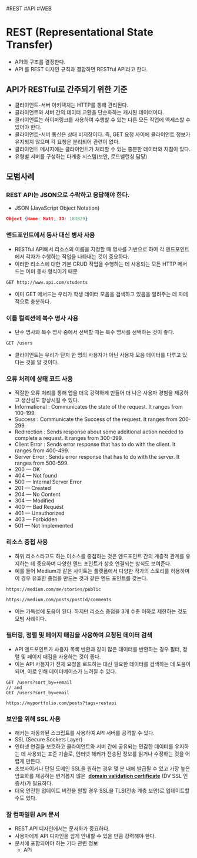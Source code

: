 #REST #API #WEB 
# REST (Representational State Transfer)
- API의  구조를  결정한다.
- API 를 REST 디자인 규칙과 결합하면 RESTful API라고 한다.
## API가 RESTful로 간주되기 위한 기준
- 클라이언트-서버 아키텍처는 HTTP를 통해 관리된다.
- 클라이언트와 서버 간의 데이터 교환을 단순화하는 캐시된 데이터이다.
- 클라이언트는 하이퍼링크를 사용하여 수행할 수 있는 다른 모든 작업에 액세스할 수 있어야 한다.
- 클라이언트-서버 통신은 상태 비저장이다. 즉, GET 요청 사이에 클라이언트 정보가 유지되지 않으며 각 요청은 분리되어 관련이 없다.
- 클라이언트 메시지에는 클라이언트가 처리할 수 있는 충분한 데이터와 지침이 있다.
- 유형별 서버를 구성하는 다계층 시스템(보안, 로드벨런싱 담당)
## 모범사례
### REST API는 JSON으로 수락하고 응답해야 한다.
- JSON (JavaScript Object Notation)
``` json
Object {Name: Matt, ID: 183829}
```
### 엔드포인트에서 동사 대신 병사 사용
- RESTful API에서 리소스의 이름을 지정할 때 명사를 기반으로 하여 각 엔드포인트에서 각자가 수행하는 작업을 나타내는 것이 중요하다.
- 이러한 리소스에 대한 기본 CRUD 작업을 수행하는 데 사용되는 모든 HTTP 메서드는 이미 동사 형식이기 때문
``` HTTP
GET http://www.api.com/students
```
- 이미 GET 메서드는 우리가 학생 데이터 모음을 검색하고 있음을 알려주는 데 자테적으로 충분하다.
### 이름 컬렉션에 복수 명사 사용
- 단수 명사와 복수 명사 중에서 선택할 때는 복수 명사를 선택하는 것이 좋다.
``` HTTP
GET /users
```
- 클라이언트는 우리가 단지 한 명의 사용자가 아닌 사용자 모음 데이터를 다루고 있다는 것을 알 것이다.
### 오류 처리에 상태 코드 사용
- 적잘한 오류 처리를 통해 앱을 더욱 강력하게 만들어 더 나은 사용자 경험을 제공하고 생산성도 향상시킬 수 있다.
-  Informational : Communicates the state of the request. It ranges from 100-199.
- Success : Communicate the Success of the request. It ranges from 200-299.
- Redirection : Sends response about some additional action needed to complete a request. It ranges from 300-399.
- Client Error : Sends error response that has to do with the client. It ranges from 400-499.
- Server Error : Sends error response that has to do with the server. It ranges from 500-599.
- 200 — OK
- 404 — Not found
- 500 — Internal Server Error
- 201 — Created
- 204 — No Content
- 304 — Modified
- 400 — Bad Request
- 401 — Unauthorized
- 403 — Forbidden
- 501 — Not Implemented
### 리소스 중첩 사용
- 하위 리소스라고도 하는 이소스를 중첩하는 것은 엔드포인트 간의 계층적 관계를 유지하는 데 중요하며 다양한 엔드 포인트가 상호 연결되는 방식도 보여준다.
- 예를 들어 Medium과 같은 사이트는 플랫폼에서 다양한 작가의 스토리를 허용하며 이 경우 유효한 중첩을 만드는 것과 같은 엔드 포인트를 갖는다.
``` http
https://medium.com/me/stories/public
```
``` http
https://medium.com/posts/postId/comments
```
- 이는 가독성에 도움이 된다. 하지만 리소스 중첩을 3개 수준 이하로 제한하는 것도 모범 사례이다.
### 필터링, 정렬 및 페이지 매김을 사용하여 요청된 데이터 검색
- API 엔드포인트가 사용자 목록 반환과 같이 많은 데이터를 반환하는 경우 필터, 정렬 및 페이지 매김을 사용하는 것이 좋다.
- 이는 API 사용자가 전체 요청을 로드하는 대신 필요한 데이터를 검색하는 데 도움이 되며, 이로 인해 데이터베이스가 느려질 수 있다.
``` http
GET /users?sort_by=+email
// and
GET /users?sort_by=email

https://myportfolio.com/posts?tags=restapi
```
### 보안을 위해 SSL 사용
- 해커는 자동화된 스크립트를 사용하여 API 서버를 공격할 수 있다.
- SSL (Secure Sockets Layer)
- 인터넷 연결을 보호하고 클라이언트와 서버 간에 공유되는 민감한 데이터를 유지하는 데 사용되는 표준 기술로, 인터넷 해커가 전송된 정보를 읽거나 수정하는 것을 어렵게 만든다.
- 초보자이거나 단일 도메인 SSL을 원하는 경우 몇 분 내에 발급될 수 있고 가장 높은 암호화를 제공하는 번거롭지 않은  [**domain validation certificate**](https://www.cheapsslshop.com/domain-validation-certificates) (DV SSL 인증서)가 필요하다.
- 더욱 안전한 업데이트 버전을 원할 경우 SSL을 TLS(전송 계층 보안)로 업데이트할 수도 있다.
### 잘 컴파일된 API 문서
- REST API 디자인에서는 문서화가 중요하다.
- 사용자에게 API 디자인을 쉽게 안내할 수 있을 만큼 강력해야 한다.
- 문서에 포함되어야 하는 기타 관련 정보
	- APi